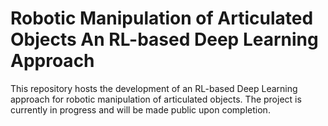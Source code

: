 # Robotic Manipulation of Articulated Objects An RL-based Deep Learning Approach
This repository hosts the development of an RL-based Deep Learning approach for robotic manipulation of articulated objects. The project is currently in progress and will be made public upon completion.
